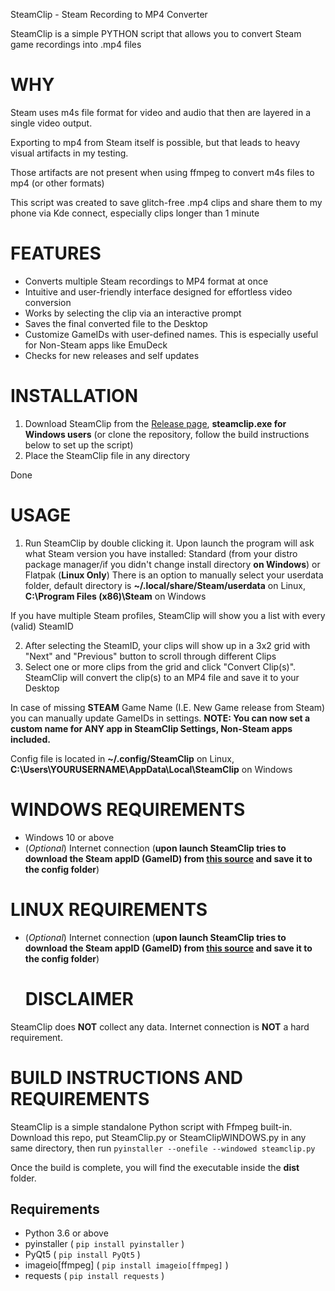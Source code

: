 SteamClip - Steam Recording to MP4 Converter

SteamClip is a simple PYTHON script that allows you to convert Steam game recordings into .mp4 files

# **WHY**

Steam uses m4s file format for video and audio that then are layered in a single video output.

Exporting to mp4 from Steam itself is possible, but that leads to heavy visual artifacts in my testing.

Those artifacts are not present when using ffmpeg to convert m4s files to mp4 (or other formats)

This script was created to save glitch-free .mp4 clips and share them to my phone via Kde connect, especially clips longer than 1 minute


# **FEATURES**

* Converts multiple Steam recordings to MP4 format at once
* Intuitive and user-friendly interface designed for effortless video conversion
* Works by selecting the clip via an interactive prompt
* Saves the final converted file to the Desktop
* Customize GameIDs with user-defined names. This is especially useful for Non-Steam apps like EmuDeck
* Checks for new releases and self updates

# **INSTALLATION**

1. Download SteamClip from the [Release page](https://github.com/Nastas95/SteamClip/releases), **steamclip.exe for Windows users** (or clone the repository, follow the build instructions below to set up the script)
2. Place the SteamClip file in any directory

Done

# **USAGE**

1. Run SteamClip by double clicking it. Upon launch the program will ask what Steam version you have installed: Standard (from your distro package manager/if you didn't change install directory **on Windows**) or Flatpak (**Linux Only**)
There is an option to manually select your userdata folder, default directory is **~/.local/share/Steam/userdata** on Linux, **C:\Program Files (x86)\Steam** on Windows

If you have multiple Steam profiles, SteamClip will show you a list with every (valid) SteamID
   
2. After selecting the SteamID, your clips will show up in a 3x2 grid with "Next" and "Previous" button to scroll through different Clips
3. Select one or more clips from the grid and click "Convert Clip(s)". SteamClip will convert the clip(s) to an MP4 file and save it to your Desktop

In case of missing **STEAM** Game Name (I.E. New Game release from Steam) you can manually update GameIDs in settings. 
**NOTE: You can now set a custom name for ANY app in SteamClip Settings, Non-Steam apps included.**

 Config file is located in **~/.config/SteamClip** on Linux, **C:\Users\YOURUSERNAME\AppData\Local\SteamClip** on Windows

# **WINDOWS REQUIREMENTS**
- Windows 10 or above
- (*Optional*) Internet connection (**upon launch SteamClip tries to download the Steam appID (GameID) from [this source](https://store.steampowered.com/api/appdetails) and save it to the config folder**)

# **LINUX REQUIREMENTS**
- (*Optional*) Internet connection (**upon launch SteamClip tries to download the Steam appID (GameID) from [this source](https://store.steampowered.com/api/appdetails) and save it to the config folder**)

  # DISCLAIMER
SteamClip does **NOT** collect any data. Internet connection is **NOT** a hard requirement.

# **BUILD INSTRUCTIONS AND REQUIREMENTS**
SteamClip is a simple standalone Python script with Ffmpeg built-in.
Download this repo, put SteamClip.py or SteamClipWINDOWS.py in any same directory, then run
`pyinstaller --onefile --windowed steamclip.py `

Once the build is complete, you will find the executable inside the **dist** folder.

## Requirements
* Python 3.6 or above
* pyinstaller ( `pip install pyinstaller` )
* PyQt5  ( `pip install PyQt5` )
* imageio[ffmpeg] ( `pip install imageio[ffmpeg]` )
* requests ( `pip install requests` )
